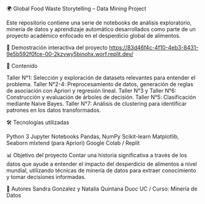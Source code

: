 🌍 Global Food Waste Storytelling – Data Mining Project

Este repositorio contiene una serie de notebooks de análisis exploratorio, minería de datos y aprendizaje automático desarrollados como parte de un proyecto académico enfocado en el desperdicio global de alimentos.

🔗 Demostración interactiva del proyecto
https://83d46f4c-4f10-4eb3-8431-9e5b592f0fce-00-2kzvwy5binohx.worf.replit.dev/

📁 Contenido

Taller N°1: Selección y exploración de datasets relevantes para entender el problema.
Taller N°2-4: Preprocesamiento de datos, generación de reglas de asociación con Apriori y regresión lineal.
Taller N°3 y Taller N°6: Construcción y evaluación de árboles de decisión.
Taller N°5: Clasificación mediante Naive Bayes.
Taller N°7: Análisis de clustering para identificar patrones en los datos transformados.

🛠️ Tecnologías utilizadas

Python 3
Jupyter Notebooks
Pandas, NumPy
Scikit-learn
Matplotlib, Seaborn
mlxtend (para Apriori)
Google Colab / Replit

📊 Objetivo del proyecto
Contar una historia significativa a través de los datos que ayude a entender el impacto del desperdicio de alimentos a nivel mundial, utilizando técnicas de minería de datos para extraer conocimiento y tomar decisiones informadas.

🤖 Autores
Sandra Gonzalez y Natalia Quintana
Duoc UC / Curso: Minería de Datos 
